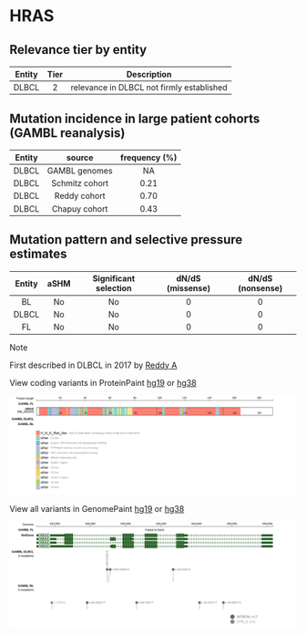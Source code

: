# HRAS

## Relevance tier by entity

|Entity|Tier|Description                              |
|:------:|:----:|-----------------------------------------|
|DLBCL |2   |relevance in DLBCL not firmly established|

## Mutation incidence in large patient cohorts (GAMBL reanalysis)

|Entity|source        |frequency (%)|
|:------:|:--------------:|:-------------:|
|DLBCL |GAMBL genomes |  NA         |
|DLBCL |Schmitz cohort|0.21         |
|DLBCL |Reddy cohort  |0.70         |
|DLBCL |Chapuy cohort |0.43         |

## Mutation pattern and selective pressure estimates

|Entity|aSHM|Significant selection|dN/dS (missense)|dN/dS (nonsense)|
|:------:|:----:|:---------------------:|:----------------:|:----------------:|
|BL    |No  |No                   |0               |0               |
|DLBCL |No  |No                   |0               |0               |
|FL    |No  |No                   |0               |0               |


> [!NOTE]
> First described in DLBCL in 2017 by [Reddy A](https://pubmed.ncbi.nlm.nih.gov/28985567)


View coding variants in ProteinPaint [hg19](https://morinlab.github.io/LLMPP/GAMBL/HRAS_protein.html)  or [hg38](https://morinlab.github.io/LLMPP/GAMBL/HRAS_protein_hg38.html)

![image](images/proteinpaint/HRAS_NM_005343.svg)

View all variants in GenomePaint [hg19](https://morinlab.github.io/LLMPP/GAMBL/HRAS.html)  or [hg38](https://morinlab.github.io/LLMPP/GAMBL/HRAS_hg38.html)

![image](images/proteinpaint/HRAS.svg)
